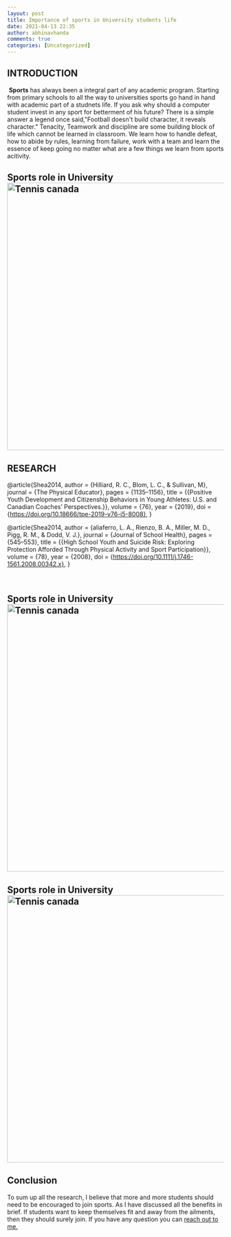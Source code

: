 ```yaml
---
layout: post
title: Importance of sports in University students life
date: 2021-04-13 22:35
author: abhinavhanda
comments: true
categories: [Uncategorized]
---
```

<h2>INTRODUCTION</h2>
<p class="rtejustify"> <b>Sports</b> has always been a integral part of any academic program. Starting from primary schools to all the way to universities sports go hand in hand with academic part of a studnets life. If you ask why should a computer student invest in any sport for betterment of his future? There is a simple answer a legend once said,"Football doesn't build character, it reveals character." Tenacity, Teamwork and discipline are some building block of life which cannot be learned in classroom. We learn how to handle defeat, how to abide by rules, learning from failure, work with a team and learn the essence of keep going no matter what are a few things we learn from sports acitivity. </p>
<h2 class="rtejustify">Sports role in University<img class="alignnone size-full wp-image-609" src="http://gpsnews.co.za/wp-content/uploads/2020/07/sport.png" alt="Tennis canada" width="1302" height="621" />

<h2>RESEARCH</h2>

@article{Shea2014,
  author =        {Hilliard, R. C., Blom, L. C., & Sullivan, M},
  journal =       {The Physical Educator},
  pages =         {1135–1156},
  title =         {{Positive Youth Development and Citizenship Behaviors in Young Athletes: U.S. and Canadian Coaches’ Perspectives.}},
  volume =        {76},
  year =          {2019},
  doi =           {https://doi.org/10.18666/tpe-2019-v76-i5-8008},
}


@article{Shea2014,
  author =        {aliaferro, L. A., Rienzo, B. A., Miller, M. D., Pigg, R. M., & Dodd, V. J.},
  journal =       {Journal of School Health},
  pages =         {545–553},
  title =         {{High School Youth and Suicide Risk: Exploring Protection Afforded Through Physical Activity and Sport Participation}},
  volume =        {78},
  year =          {2008},
  doi =           {https://doi.org/10.1111/j.1746-1561.2008.00342.x},
}



<p class="rtejustify">  </p>
<h2 class="rtejustify">Sports role in University<img class="alignnone size-full wp-image-609" src="http://gpsnews.co.za/wp-content/uploads/2020/07/sport.png" alt="Tennis canada" width="1302" height="621" />



<h2 class="rtejustify">Sports role in University<img class="alignnone size-full wp-image-609" src="https://www.tenniscanada.com/wp-content/uploads/2020/02/NGA_5294.jpg" alt="Tennis canada" width="1302" height="621" /></h2>
<h2><strong>Conclusion</strong></h2>
<p>To sum up all the research, I believe that more and more students should need to be encouraged to join
sports. As I have discussed all the benefits in brief. If students want to keep themselves fit and away from
the ailments, then they should surely join. If you have any question you can 
<a href="https://abhinavhanda21.github.io/">reach out to me.</a></p>






